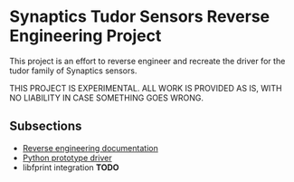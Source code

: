 # Synaptics Tudor Sensors Reverse Engineering Project
This project is an effort to reverse engineer and recreate the driver for the tudor family of Synaptics sensors.

THIS PROJECT IS EXPERIMENTAL. ALL WORK IS PROVIDED AS IS, WITH NO LIABILITY IN CASE SOMETHING GOES WRONG.

## Subsections
+ [Reverse engineering documentation](rev)
+ [Python prototype driver](pydrv)
+ libfprint integration **TODO**